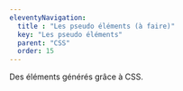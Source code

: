 ```yaml
---
eleventyNavigation:
  title : "Les pseudo éléments (à faire)"
  key: "Les pseudo éléments"
  parent: "CSS"
  order: 15
---
```


Des éléments générés grâce à CSS.